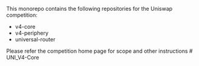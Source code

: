 This monorepo contains the following repositories for the Uniswap competition:
- v4-core
- v4-periphery
- universal-router

Please refer the competition home page for scope and other instructions
#   U N I _ V 4 - C o r e  
 